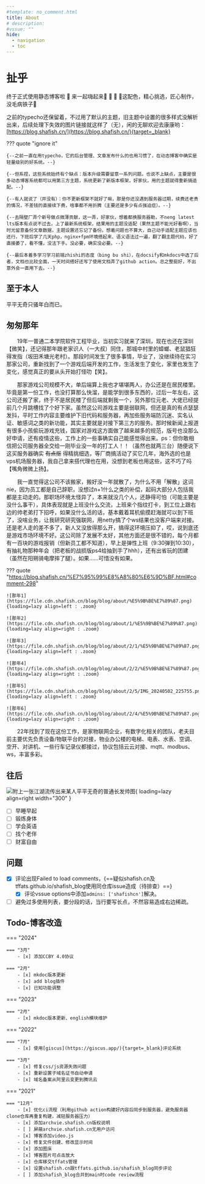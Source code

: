 ```yaml
---
#template: no_comment.html
title: About
# description: 
#vssue: ""
hide:
  - navigation
  - toc
---
```


# 扯乎

终于正式使用静态博客啦 :sparkler:  来一起嗨起来:tada: :tada: :tada:  :bell:这配色，精心挑选，匠心制作，没毛病铁子:bell:

之前的typecho还保留着，不过用了默认的主题，旧主题中设置的很多样式没解析出来，后续处理下失效的图片链接就这样了（无），闲的无聊欢迎去康康哟：[https://blog.shafish.cn/](https://blog.shafish.cn/){target=_blank}

??? quote "ignore it"

    {--之前一直在用typecho，它的后台管理、文章发布什么的也用习惯了，在动态博客中确实是轻量级别的好系统。--}

    {--但系捏，这些系统始终有个缺点：版本升级需要留意一系列问题。也说不上缺点，主要是很多动态博客系统都可以用第三方主题，系统更新了新版本框架，好家伙，用的主题就得重新搞适配。--}

    {--有人就说了（并没有）：你不更新框架不就好了嘛，那是你还没遇到服务器过期，续费还老贵的情况，不差钱的直接续下费，啥事都不用折腾（主要还是多少有点强迫症）。--}

    {--去隔壁厂弄个新号做点微薄贡献，这一弄，好家伙，想着都换服务器勒，不neng latest lts版本有点说不过去，上了最新系统框架，结果用的主题没适配（果然主题不能光好看啊），当时光留意备份文章数据，主题设置还忘记了备份。想着问题也不算大，自己动手适配主题应该也还行，下班后学了几天php，nginx+fpm环境搭起来、语义语法过一遍，翻了翻主题代码，好了直接萎了，看不懂，没法下手。没必要，确实没必要。--}

    {--最后本着多学习学习前端zhishi的态度（bing bu shi），在docsify和mkdocs中选了后者，文档也比较全面，一天时间搭好还写了使用文档弄了github action。总之整挺好，不出意外会一直用下去。--}

## 至于本人

平平无奇只骚年白而已。

## 匆匆那年

&emsp;&emsp;19年一普通二本学院软件工程毕业，当初实习就来了深圳，现在也还在深圳【微笑】，还记得那年跟老家识人（一大叔）同住，那城中村里的蟑螂、老鼠猖狂得发指（坂田禾塘光老村）。那段时间发生了很多事情，毕业了，没继续待在实习那家公司，重新找到了一个游戏后端开发的工作，生活发生了变化，家里也发生了变化，感觉真正的要从头开始打怪叻【笑】。

&emsp;&emsp;那家游戏公司规模不大，单后端算上我也才堪堪两人，办公还是在居民楼里。毕竟是第一份工作，也没打算那么快溜，是能学到很多东西的，过后一年左右，这公司还搬了家，终于不是居民楼了但后端就剩我一个，另外那位元老、大佬已经提前几个月跳槽找了个好下家。虽然这公司游戏主要是弱联网，但还是真的有点瑟瑟发抖，平时工作内容主要维护下旧代码和服务器，再加些服务端防沉迷、实名认证、敏感词之类的新功能，其实主要就是对接下第三方的服务。那时候新闻上报道有很多小孩偷玩游戏充钱，国家对游戏这方面做了越来越多的规范，版号也没那么好申请，还有疫情这些，工作上的一些事确实自己能感觉得出来。ps：但你敢相信把公司服务器全交给一刚毕业没一年的打工人！！（虽然也就两三台）随便说下这买服务器确实 ~~有点抠~~ 得精挑细选，等厂商搞活动了买它几年，海外选的也是vps机场服务器，我自己拿来搭代理也在用，没想到老板也用这些，这不巧了吗【嘴角微微上扬】。

&emsp;&emsp;我一直觉得这公司不该搬家，搬好没一年就散了，为什么不用「解散」这词nie，因为员工都是自己辞职，没想过n+1什么之类的补偿，起码大部分人包括我都是主动走的。那职场环境太怪异了，本来就没几个人，还静得可怕（可能主要是没什么事干），具体表现就是上班没什么交流，上班来个指纹打卡，到工位上跟右边的帅老弟打下招呼，如果没什么活的话，基本戴着耳机偷摸赶海就可以到下班了，没啥业务，让我研究研究强联网，用netty搞了个ws结果也没客户端来对接。还是老人走的差不多了，新人又没放得那么开，搞得这环境压抑了，哎，说到底还是游戏市场环境不好。这公司除了发展不太好，其他方面还是很不错的，每个月都有一百块的游戏报销（但新员工都不知道），早上是弹性上班（9:30弹到10:30），有抽礼物那种年会（把老板的战损版ps4给抽到手了hhh），还有出省玩的团建（虽然在阳朔骑电摩摔了腿）。如果......可惜没有如果。

??? quote "https://blog.shafish.cn/%E7%95%99%E8%A8%80%E6%9D%BF.html#comment-298"

    ![那年1](https://file.cdn.shafish.cn/blog/blog/about/%E5%9B%BE%E7%89%87.png){loading=lazy align=left : .zoom}

    ![那年2](https://file.cdn.shafish.cn/blog/blog/about/1/%E5%9B%BE%E7%89%87.png){loading=lazy align=right : .zoom}

    ![那年3](https://file.cdn.shafish.cn/blog/blog/about/2/1/%E5%9B%BE%E7%89%87.png){loading=lazy align=left : .zoom}

    ![那年4](https://file.cdn.shafish.cn/blog/blog/about/2/2/%E5%9B%BE%E7%89%87.png){loading=lazy align=right : .zoom}

    ![那年5](https://file.cdn.shafish.cn/blog/blog/about/2/5/IMG_20240502_225755.png){loading=lazy align=left : .zoom}

    ![那年6](https://file.cdn.shafish.cn/blog/blog/about/2/4/%E5%9B%BE%E7%89%87.png){loading=lazy align=right : .zoom}

&emsp;&emsp;22年找到了现在这份工作，是家物联网企业，有数字化相关的团队，老夫目前主要优先负责设备/物联平台的对接，物业办公楼的电梯、电表、水表、空调、空开、对讲机、一些行车记录仪都接过，协议包括云云对接、mqtt、modbus、ws，丰富多彩。

<!-- <figure markdown>
  ![WeChat_Official_Account](https://picture.cdn.shafish.cn/blog/wechat/Official_Account3.png "now啥内容也没有"){ loading=lazy }
  <figcaption>WeChat_Official_Account</figcaption>
</figure> -->

## 往后

![附上一张江湖流传出来某人平平无奇的普通长发帅图](https://picture.cdn.shafish.cn/blog/about/head.png "精神小伙"){ loading=lazy align=right width="300" }

- [ ] 早睡早起
- [ ] 锻炼身体
- [ ] 学会英语
- [ ] 找个老伴
- [ ] 财富自由

## 问题

- [x] 评论出现Failed to load comments，{==疑似shafish.cn及tffats.github.io/shafish_blog使用同仓库issue造成（待排查）==}
    - [x] 评论vssue options中添加`admins: ['shafishcn']`解决。
- [ ] 避免过多使用列表，要分段的话，当行要写长点，不然容易造成右边稀疏。

## Todo-博客改造

=== "2024"

    === "3月"
        - [x] 添加CCBY 4.0协议

    === "2月"
        - [x] mkdoc版本更新
        - [x] add blog插件
        - [x] 已知功能调整

=== "2023"

    === "2月"
        - [x] mkdoc版本更新、english模块维护

=== "2022"

    === "7月"
        - [x] 使用[giscus](https://giscus.app/){target=_blank}评论系统
        
    === "3月"
        - [x] 修复css/js资源失效问题
        - [x] 重新设置子域名证书自动申请
        - [x] 域名备案从阿里云变更到腾讯云

=== "2021"

    === "12月"
        - [x] 优化ci流程（利用github action构建好内容后同步到服务器，避免服务器clone仓库再重复构建，减轻服务器压力）
        - [x] 添加archvie.shafish.cn版权说明
        - [ ] 屏蔽archvie.shafish.cn无用户访问
        - [x] 博客添加video.js
        - [x] 修复文件创建、修改显示时间
        - [x] 添加图床
        - [x] 博客图片可点击放大
        - [x] 仓库移交tffats管理
        - [x] 设置shafish.cn跟tffats.github.io/shafish_blog同步评论
        - [ ] 添加shafish_blog合并到main时code review流程